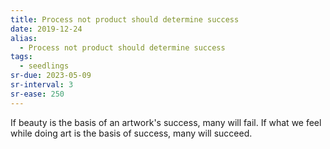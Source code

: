 ```yaml
---
title: Process not product should determine success
date: 2019-12-24
alias:
  - Process not product should determine success
tags:
  - seedlings
sr-due: 2023-05-09
sr-interval: 3
sr-ease: 250
---
```

If beauty is the basis of an artwork's success, many will fail. If what we feel while doing art is the basis of success, many will succeed.